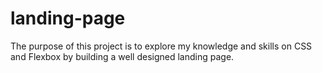 # landing-page

The purpose of this project is to explore my knowledge and skills on CSS and
Flexbox by building a well designed landing page.
